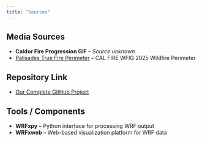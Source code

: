 ```yaml
---
title: "Sources"
---
```


## Media Sources

- **Caldor Fire Progression GIF** – *Source unknown* <!-- (Remove or verify before final publishing) -->
- [Palisades True Fire Perimeter](https://hub-calfire-forestry.hub.arcgis.com/datasets/wfigs-2025-wildfire-perimeters/explore?location=34.050903%2C-118.575550%2C11.57) – CAL FIRE WFIG 2025 Wildfire Perimeter

## Repository Link

- [Our Complete GitHub Project](https://github.com/PSU-CS-Wildfire-Capstone-Sp-S-25)

## Tools / Components

- **WRFxpy** – Python interface for processing WRF output
- **WRFxweb** – Web-based visualization platform for WRF data

